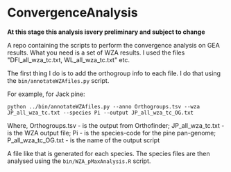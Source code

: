 # ConvergenceAnalysis


**At this stage this analysis isvery preliminary and subject to change** 


A repo containing the scripts to perform the convergence analysis on GEA results. What you need is a set of WZA results. I used the files "DFI_all_wza_tc.txt, WL_all_wza_tc.txt" etc.

The first thing I do is to add the orthogroup info to each file. I do that using the ```bin/annotateWZAfiles.py``` script.

For example, for Jack pine: 

```
python ../bin/annotateWZAfiles.py --anno Orthogroups.tsv --wza  JP_all_wza_tc.txt --species Pi --output JP_all_wza_tc_OG.txt

```
Where, Orthogroups.tsv - is the output from Orthofinder; JP_all_wza_tc.txt - is the WZA output file; Pi - is the species-code for the pine pan-genome; P_all_wza_tc_OG.txt - is the name of the output script

A file like that is generated for each species. The species files are then analysed using the ```bin/WZA_pMaxAnalysis.R``` script.
